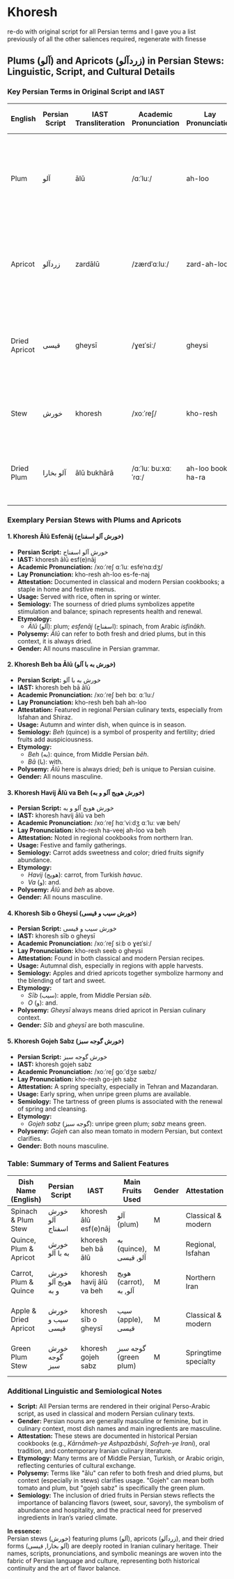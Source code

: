 # Khoresh #


re-do with original script for all Persian terms and I gave you a list previously of all the other saliences required, regenerate with finesse

## Plums (آلو) and Apricots (زردآلو) in Persian Stews: Linguistic, Script, and Cultural Details

### Key Persian Terms in Original Script and IAST

| English           | Persian Script      | IAST Transliteration   | Academic Pronunciation     | Lay Pronunciation   | Gender (Persian) | Etymology & Polysemy       |
|-------------------|--------------------|------------------------|---------------------------|---------------------|------------------|----------------------------|
| Plum              | آلو                | ālū                    | /ɑːˈluː/                  | ah-loo              | Masculine        | From Middle Persian *ālō*, generic for plum; in culinary use, often dried sour plum (آلو بخارا) |
| Apricot           | زردآلو             | zardālū                | /zærdˈɑːluː/              | zard-ah-loo         | Masculine        | "Zard" = yellow + "ālu" = plum; literally "yellow plum," but means apricot |
| Dried Apricot     | قیسی                | gheysī                 | /ɣeɪˈsiː/                 | gheysi              | Feminine         | From Turkish *kayısı*, borrowed into Persian; refers to dried apricot |
| Stew              | خورش               | khoresh                | /xoːˈɾeʃ/                 | kho-resh            | Masculine        | From verb "khordan" (to eat); generic for Persian stew |
| Dried Plum        | آلو بخارا           | ālū bukhārā            | /ɑːˈluː buːxɑːˈɾɑː/       | ah-loo book-ha-ra   | Masculine        | "Plum of Bukhara," a city in Uzbekistan; refers to dried sour plum |

### Exemplary Persian Stews with Plums and Apricots

#### 1. **Khoresh Ālū Esfenāj** (خورش آلو اسفناج)

- **Persian Script:** خورش آلو اسفناج
- **IAST:** khoresh ālū esf(e)nāj
- **Academic Pronunciation:** /xoːˈɾeʃ ɑːˈluː esfeˈnɑːdʒ/
- **Lay Pronunciation:** kho-resh ah-loo es-fe-naj
- **Attestation:** Documented in classical and modern Persian cookbooks; a staple in home and festive menus.
- **Usage:** Served with rice, often in spring or winter.
- **Semiology:** The sourness of dried plums symbolizes appetite stimulation and balance; spinach represents health and renewal.
- **Etymology:**
  - *Ālū* (آلو): plum; *esfenāj* (اسفناج): spinach, from Arabic *isfinākh*.
- **Polysemy:** *Ālū* can refer to both fresh and dried plums, but in this context, it is always dried.
- **Gender:** All nouns masculine in Persian grammar.

#### 2. **Khoresh Beh ba Ālū** (خورش به با آلو)

- **Persian Script:** خورش به با آلو
- **IAST:** khoresh beh bā ālū
- **Academic Pronunciation:** /xoːˈɾeʃ beh bɑː ɑːˈluː/
- **Lay Pronunciation:** kho-resh beh bah ah-loo
- **Attestation:** Featured in regional Persian culinary texts, especially from Isfahan and Shiraz.
- **Usage:** Autumn and winter dish, when quince is in season.
- **Semiology:** *Beh* (quince) is a symbol of prosperity and fertility; dried fruits add auspiciousness.
- **Etymology:**
  - *Beh* (به): quince, from Middle Persian *bēh*.
  - *Bā* (با): with.
- **Polysemy:** *Ālū* here is always dried; *beh* is unique to Persian cuisine.
- **Gender:** All nouns masculine.

#### 3. **Khoresh Havij Ālū va Beh** (خورش هویج آلو و به)

- **Persian Script:** خورش هویج آلو و به
- **IAST:** khoresh havij ālū va beh
- **Academic Pronunciation:** /xoːˈɾeʃ hɑːˈviːdʒ ɑːˈluː væ beh/
- **Lay Pronunciation:** kho-resh ha-veej ah-loo va beh
- **Attestation:** Noted in regional cookbooks from northern Iran.
- **Usage:** Festive and family gatherings.
- **Semiology:** Carrot adds sweetness and color; dried fruits signify abundance.
- **Etymology:**
  - *Havij* (هویج): carrot, from Turkish *havuc*.
  - *Va* (و): and.
- **Polysemy:** *Ālū* and *beh* as above.
- **Gender:** All nouns masculine.

#### 4. **Khoresh Sib o Gheysī** (خورش سیب و قیسی)

- **Persian Script:** خورش سیب و قیسی
- **IAST:** khoresh sīb o gheysī
- **Academic Pronunciation:** /xoːˈɾeʃ siːb o ɣeɪˈsiː/
- **Lay Pronunciation:** kho-resh seeb o gheysi
- **Attestation:** Found in both classical and modern Persian recipes.
- **Usage:** Autumnal dish, especially in regions with apple harvests.
- **Semiology:** Apples and dried apricots together symbolize harmony and the blending of tart and sweet.
- **Etymology:**
  - *Sīb* (سیب): apple, from Middle Persian *sēb*.
  - *O* (و): and.
- **Polysemy:** *Gheysī* always means dried apricot in Persian culinary context.
- **Gender:** *Sīb* and *gheysī* are both masculine.

#### 5. **Khoresh Gojeh Sabz** (خورش گوجه سبز)

- **Persian Script:** خورش گوجه سبز
- **IAST:** khoresh gojeh sabz
- **Academic Pronunciation:** /xoːˈɾeʃ goːˈdʒe sæbz/
- **Lay Pronunciation:** kho-resh go-jeh sabz
- **Attestation:** A spring specialty, especially in Tehran and Mazandaran.
- **Usage:** Early spring, when unripe green plums are available.
- **Semiology:** The tartness of green plums is associated with the renewal of spring and cleansing.
- **Etymology:**
  - *Gojeh sabz* (گوجه سبز): unripe green plum; *sabz* means green.
- **Polysemy:** *Gojeh* can also mean tomato in modern Persian, but context clarifies.
- **Gender:** Both nouns masculine.

### Table: Summary of Terms and Salient Features

| Dish Name (English)      | Persian Script           | IAST                  | Main Fruits Used         | Gender | Attestation            | Etymology & Polysemy                  | Semiology                          |
|--------------------------|-------------------------|-----------------------|-------------------------|--------|------------------------|----------------------------------------|-------------------------------------|
| Spinach & Plum Stew      | خورش آلو اسفناج         | khoresh ālū esf(e)nāj | آلو (plum)              | M      | Classical & modern     | "ālu" = plum, dried in this context    | Balance, appetite, health           |
| Quince, Plum & Apricot   | خورش به با آلو          | khoresh beh bā ālū    | به (quince), آلو, قیسی  | M      | Regional, Isfahan      | "beh" = quince, "ālu" = dried plum     | Prosperity, fertility, auspicious   |
| Carrot, Plum & Quince    | خورش هویج آلو و به      | khoresh havij ālū va beh | هویج (carrot), آلو, به | M      | Northern Iran          | "havij" = carrot, Turkish origin       | Sweetness, color, abundance         |
| Apple & Dried Apricot    | خورش سیب و قیسی         | khoresh sīb o gheysī  | سیب (apple), قیسی       | M      | Classical & modern     | "sīb" = apple, "gheysī" = dried apricot| Harmony, tart-sweet balance         |
| Green Plum Stew          | خورش گوجه سبز           | khoresh gojeh sabz    | گوجه سبز (green plum)   | M      | Springtime specialty   | "gojeh" = plum/tomato, "sabz" = green | Renewal, cleansing, spring          |

### Additional Linguistic and Semiological Notes

- **Script:** All Persian terms are rendered in their original Perso-Arabic script, as used in classical and modern Persian culinary texts.
- **Gender:** Persian nouns are generally masculine or feminine, but in culinary context, most dish names and main ingredients are masculine.
- **Attestation:** These stews are documented in historical Persian cookbooks (e.g., *Kārnāmeh-ye Ashpazbāshi*, *Sofreh-ye Irani*), oral tradition, and contemporary Iranian culinary literature.
- **Etymology:** Many terms are of Middle Persian, Turkish, or Arabic origin, reflecting centuries of cultural exchange.
- **Polysemy:** Terms like "ālu" can refer to both fresh and dried plums, but context (especially in stews) clarifies usage. "Gojeh" can mean both tomato and plum, but "gojeh sabz" is specifically the green plum.
- **Semiology:** The inclusion of dried fruits in Persian stews reflects the importance of balancing flavors (sweet, sour, savory), the symbolism of abundance and hospitality, and the practical need for preserved ingredients in Iran’s varied climate.

**In essence:**  
Persian stews (خورش) featuring plums (آلو), apricots (زردآلو), and their dried forms (آلو بخارا, قیسی) are deeply rooted in Iranian culinary heritage. Their names, scripts, pronunciations, and symbolic meanings are woven into the fabric of Persian language and culture, representing both historical continuity and the art of flavor balance.

